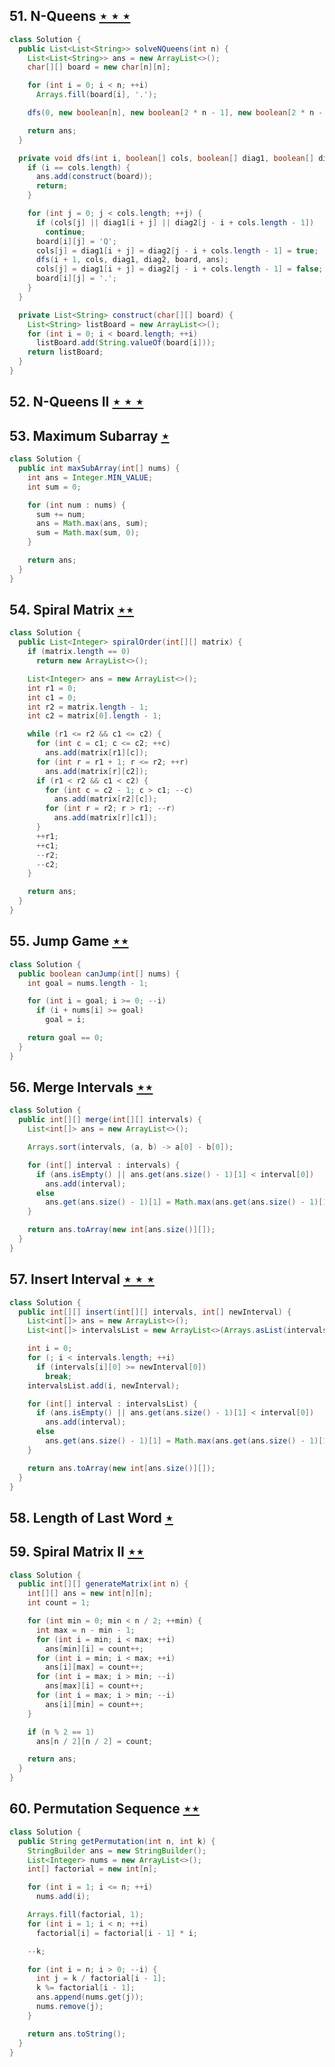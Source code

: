 ## 51. N-Queens [$\star\star\star$](https://leetcode.com/problems/n-queens)

```java
class Solution {
  public List<List<String>> solveNQueens(int n) {
    List<List<String>> ans = new ArrayList<>();
    char[][] board = new char[n][n];

    for (int i = 0; i < n; ++i)
      Arrays.fill(board[i], '.');

    dfs(0, new boolean[n], new boolean[2 * n - 1], new boolean[2 * n - 1], board, ans);

    return ans;
  }

  private void dfs(int i, boolean[] cols, boolean[] diag1, boolean[] diag2, char[][] board, List<List<String>> ans) {
    if (i == cols.length) {
      ans.add(construct(board));
      return;
    }

    for (int j = 0; j < cols.length; ++j) {
      if (cols[j] || diag1[i + j] || diag2[j - i + cols.length - 1])
        continue;
      board[i][j] = 'Q';
      cols[j] = diag1[i + j] = diag2[j - i + cols.length - 1] = true;
      dfs(i + 1, cols, diag1, diag2, board, ans);
      cols[j] = diag1[i + j] = diag2[j - i + cols.length - 1] = false;
      board[i][j] = '.';
    }
  }

  private List<String> construct(char[][] board) {
    List<String> listBoard = new ArrayList<>();
    for (int i = 0; i < board.length; ++i)
      listBoard.add(String.valueOf(board[i]));
    return listBoard;
  }
}
```

## 52. N-Queens II [$\star\star\star$](https://leetcode.com/problems/n-queens-ii)

## 53. Maximum Subarray [$\star$](https://leetcode.com/problems/maximum-subarray)

```java
class Solution {
  public int maxSubArray(int[] nums) {
    int ans = Integer.MIN_VALUE;
    int sum = 0;

    for (int num : nums) {
      sum += num;
      ans = Math.max(ans, sum);
      sum = Math.max(sum, 0);
    }

    return ans;
  }
}
```

## 54. Spiral Matrix [$\star\star$](https://leetcode.com/problems/spiral-matrix)

```java
class Solution {
  public List<Integer> spiralOrder(int[][] matrix) {
    if (matrix.length == 0)
      return new ArrayList<>();

    List<Integer> ans = new ArrayList<>();
    int r1 = 0;
    int c1 = 0;
    int r2 = matrix.length - 1;
    int c2 = matrix[0].length - 1;

    while (r1 <= r2 && c1 <= c2) {
      for (int c = c1; c <= c2; ++c)
        ans.add(matrix[r1][c]);
      for (int r = r1 + 1; r <= r2; ++r)
        ans.add(matrix[r][c2]);
      if (r1 < r2 && c1 < c2) {
        for (int c = c2 - 1; c > c1; --c)
          ans.add(matrix[r2][c]);
        for (int r = r2; r > r1; --r)
          ans.add(matrix[r][c1]);
      }
      ++r1;
      ++c1;
      --r2;
      --c2;
    }

    return ans;
  }
}
```

## 55. Jump Game [$\star\star$](https://leetcode.com/problems/jump-game)

```java
class Solution {
  public boolean canJump(int[] nums) {
    int goal = nums.length - 1;

    for (int i = goal; i >= 0; --i)
      if (i + nums[i] >= goal)
        goal = i;

    return goal == 0;
  }
}
```

## 56. Merge Intervals [$\star\star$](https://leetcode.com/problems/merge-intervals)

```java
class Solution {
  public int[][] merge(int[][] intervals) {
    List<int[]> ans = new ArrayList<>();

    Arrays.sort(intervals, (a, b) -> a[0] - b[0]);

    for (int[] interval : intervals) {
      if (ans.isEmpty() || ans.get(ans.size() - 1)[1] < interval[0])
        ans.add(interval);
      else
        ans.get(ans.size() - 1)[1] = Math.max(ans.get(ans.size() - 1)[1], interval[1]);
    }

    return ans.toArray(new int[ans.size()][]);
  }
}
```

## 57. Insert Interval [$\star\star\star$](https://leetcode.com/problems/insert-interval)

```java
class Solution {
  public int[][] insert(int[][] intervals, int[] newInterval) {
    List<int[]> ans = new ArrayList<>();
    List<int[]> intervalsList = new ArrayList<>(Arrays.asList(intervals));

    int i = 0;
    for (; i < intervals.length; ++i)
      if (intervals[i][0] >= newInterval[0])
        break;
    intervalsList.add(i, newInterval);

    for (int[] interval : intervalsList) {
      if (ans.isEmpty() || ans.get(ans.size() - 1)[1] < interval[0])
        ans.add(interval);
      else
        ans.get(ans.size() - 1)[1] = Math.max(ans.get(ans.size() - 1)[1], interval[1]);
    }

    return ans.toArray(new int[ans.size()][]);
  }
}
```

## 58. Length of Last Word [$\star$](https://leetcode.com/problems/length-of-last-word)

## 59. Spiral Matrix II [$\star\star$](https://leetcode.com/problems/spiral-matrix-ii)

```java
class Solution {
  public int[][] generateMatrix(int n) {
    int[][] ans = new int[n][n];
    int count = 1;

    for (int min = 0; min < n / 2; ++min) {
      int max = n - min - 1;
      for (int i = min; i < max; ++i)
        ans[min][i] = count++;
      for (int i = min; i < max; ++i)
        ans[i][max] = count++;
      for (int i = max; i > min; --i)
        ans[max][i] = count++;
      for (int i = max; i > min; --i)
        ans[i][min] = count++;
    }

    if (n % 2 == 1)
      ans[n / 2][n / 2] = count;

    return ans;
  }
}
```

## 60. Permutation Sequence [$\star\star$](https://leetcode.com/problems/permutation-sequence)

```java
class Solution {
  public String getPermutation(int n, int k) {
    StringBuilder ans = new StringBuilder();
    List<Integer> nums = new ArrayList<>();
    int[] factorial = new int[n];

    for (int i = 1; i <= n; ++i)
      nums.add(i);

    Arrays.fill(factorial, 1);
    for (int i = 1; i < n; ++i)
      factorial[i] = factorial[i - 1] * i;

    --k;

    for (int i = n; i > 0; --i) {
      int j = k / factorial[i - 1];
      k %= factorial[i - 1];
      ans.append(nums.get(j));
      nums.remove(j);
    }

    return ans.toString();
  }
}
```
